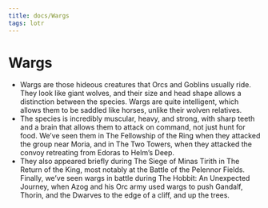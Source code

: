 ```yaml
---
title: docs/Wargs
tags: lotr
---
```


# Wargs

- Wargs are those hideous creatures that Orcs and Goblins usually ride. They look like giant wolves, and their size and head shape allows a distinction between the species. Wargs are quite intelligent, which allows them to be saddled like horses, unlike their wolven relatives.
- The species is incredibly muscular, heavy, and strong, with sharp teeth and a brain that allows them to attack on command, not just hunt for food. We’ve seen them in The Fellowship of the Ring when they attacked the group near Moria, and in The Two Towers, when they attacked the convoy retreating from Edoras to Helm’s Deep.
- They also appeared briefly during The Siege of Minas Tirith in The Return of the King, most notably at the Battle of the Pelennor Fields. Finally, we’ve seen wargs in battle during The Hobbit: An Unexpected Journey, when Azog and his Orc army used wargs to push Gandalf, Thorin, and the Dwarves to the edge of a cliff, and up the trees.